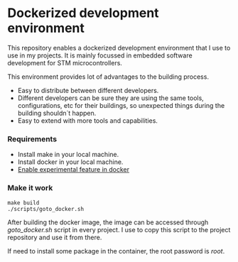 # Dockerized development environment

This repository enables a dockerized development environment that I use to use in my projects. It is mainly focussed in embedded software development for STM microcontrollers.

This environment provides lot of advantages to the building process.
- Easy to distribute between different developers.
- Different developers can be sure they are using the same tools, configurations, etc for their buildings, so unexpected things during the building shouldn´t happen.
- Easy to extend with more tools and capabilities.

### Requirements

- Install make in your local machine.
- Install docker in your local machine.
- [Enable experimental feature in docker](https://stackoverflow.com/a/57937734/13630559)

### Make it work

```
make build
./scripts/goto_docker.sh
```

After building the docker image, the image can be accessed through *goto_docker.sh* script in every project. I use to copy this script to the project repository and use it from there.

If need to install some package in the container, the root password is *root*.
